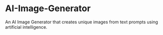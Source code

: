 # AI-Image-Generator
An AI Image Generator that creates unique images from text prompts using artificial intelligence.
